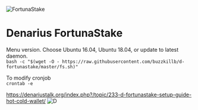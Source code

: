 ![FortunaStake](https://i.imgur.com/ZO4lDWT.png)
# Denarius FortunaStake

Menu version. Choose Ubuntu 16.04, Ubuntu 18.04, or update to latest daemon.  
```bash -c "$(wget -O - https://raw.githubusercontent.com/buzzkillb/d-fortunastake/master/fs.sh)"```  

To modify cronjob  
```crontab -e```

https://denariustalk.org/index.php?/topic/233-d-fortunastake-setup-guide-hot-cold-wallet/
![D](https://i.imgur.com/XwZtq86.gif)

